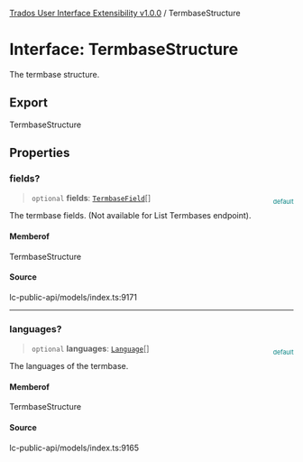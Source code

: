 [Trados User Interface Extensibility v1.0.0](../wiki/globals) / TermbaseStructure

# Interface: TermbaseStructure

The termbase structure.

## Export

TermbaseStructure

## Properties

### fields?

> `optional` **fields**: [`TermbaseField`](../wiki/Interface.TermbaseField)[]

<div style="display:inline; float:right; color:#008080; margin-top:-23px; font-size:11px">default</div><div style="display: inline;">The termbase fields.  (Not available for List Termbases endpoint).</div>

#### Memberof

TermbaseStructure

#### Source

lc-public-api/models/index.ts:9171

***

### languages?

> `optional` **languages**: [`Language`](../wiki/Interface.Language)[]

<div style="display:inline; float:right; color:#008080; margin-top:-23px; font-size:11px">default</div><div style="display: inline;">The languages of the termbase.</div>

#### Memberof

TermbaseStructure

#### Source

lc-public-api/models/index.ts:9165

